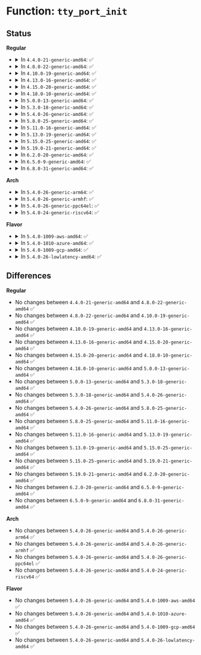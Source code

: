 # Function: <code>tty_port_init</code>

## Status
<b>Regular</b>
<ul>
<li>
<details>
<summary>In <code>4.4.0-21-generic-amd64</code>: ✅</summary>

```c
void tty_port_init(struct tty_port * port)
```

```json
{
  "name": "tty_port_init",
  "collision_type": "Unique Global",
  "inline_type": "No",
  "funcs": [
    {
      "addr": 18446744071584001888,
      "name": "tty_port_init",
      "external": true,
      "loc": "drivers/tty/tty_port.c:20",
      "file": "drivers/tty/tty_port.c",
      "inline": "seen, unknown",
      "caller_inline": [],
      "caller_func": [
        "drivers/tty/pty.c:pty_common_install",
        "drivers/tty/pty.c:pty_common_install",
        "drivers/tty/vt/vt.c:con_init",
        "drivers/tty/vt/vt.c:con_init",
        "drivers/tty/hvc/hvc_console.c:hvc_alloc",
        "drivers/tty/serial/serial_core.c:uart_register_driver",
        "drivers/tty/serial/kgdb_nmi.c:kgdb_nmi_tty_install",
        "drivers/char/ttyprintk.c:ttyprintk_init"
      ]
    }
  ],
  "symbols": [
    {
      "addr": 18446744071584001888,
      "name": "tty_port_init",
      "section": ".text",
      "bind": "STB_GLOBAL",
      "size": 214
    }
  ]
}
```
</details>
</li>
<li>
<details>
<summary>In <code>4.8.0-22-generic-amd64</code>: ✅</summary>

```c
void tty_port_init(struct tty_port * port)
```

```json
{
  "name": "tty_port_init",
  "collision_type": "Unique Global",
  "inline_type": "No",
  "funcs": [
    {
      "addr": 18446744071584333296,
      "name": "tty_port_init",
      "external": true,
      "loc": "drivers/tty/tty_port.c:20",
      "file": "drivers/tty/tty_port.c",
      "inline": "seen, unknown",
      "caller_inline": [],
      "caller_func": [
        "drivers/tty/pty.c:pty_common_install",
        "drivers/tty/pty.c:pty_common_install",
        "drivers/tty/vt/vt.c:con_init",
        "drivers/tty/vt/vt.c:con_init",
        "drivers/tty/hvc/hvc_console.c:hvc_alloc",
        "drivers/tty/serial/serial_core.c:uart_register_driver",
        "drivers/tty/serial/kgdb_nmi.c:kgdb_nmi_tty_install",
        "drivers/char/ttyprintk.c:ttyprintk_init"
      ]
    }
  ],
  "symbols": [
    {
      "addr": 18446744071584333296,
      "name": "tty_port_init",
      "section": ".text",
      "bind": "STB_GLOBAL",
      "size": 214
    }
  ]
}
```
</details>
</li>
<li>
<details>
<summary>In <code>4.10.0-19-generic-amd64</code>: ✅</summary>

```c
void tty_port_init(struct tty_port * port)
```

```json
{
  "name": "tty_port_init",
  "collision_type": "Unique Global",
  "inline_type": "No",
  "funcs": [
    {
      "addr": 18446744071584515152,
      "name": "tty_port_init",
      "external": true,
      "loc": "drivers/tty/tty_port.c:20",
      "file": "drivers/tty/tty_port.c",
      "inline": "seen, unknown",
      "caller_inline": [],
      "caller_func": [
        "drivers/tty/pty.c:pty_common_install",
        "drivers/tty/pty.c:pty_common_install",
        "drivers/tty/vt/vt.c:con_init",
        "drivers/tty/vt/vt.c:con_init",
        "drivers/tty/hvc/hvc_console.c:hvc_alloc",
        "drivers/tty/serial/serial_core.c:uart_register_driver",
        "drivers/tty/serial/kgdb_nmi.c:kgdb_nmi_tty_install",
        "drivers/char/ttyprintk.c:ttyprintk_init"
      ]
    }
  ],
  "symbols": [
    {
      "addr": 18446744071584515152,
      "name": "tty_port_init",
      "section": ".text",
      "bind": "STB_GLOBAL",
      "size": 214
    }
  ]
}
```
</details>
</li>
<li>
<details>
<summary>In <code>4.13.0-16-generic-amd64</code>: ✅</summary>

```c
void tty_port_init(struct tty_port * port)
```

```json
{
  "name": "tty_port_init",
  "collision_type": "Unique Global",
  "inline_type": "No",
  "funcs": [
    {
      "addr": 18446744071584594816,
      "name": "tty_port_init",
      "external": true,
      "loc": "drivers/tty/tty_port.c:59",
      "file": "drivers/tty/tty_port.c",
      "inline": "seen, unknown",
      "caller_inline": [],
      "caller_func": [
        "drivers/tty/pty.c:pty_common_install",
        "drivers/tty/pty.c:pty_common_install",
        "drivers/tty/vt/vt.c:con_init",
        "drivers/tty/vt/vt.c:con_init",
        "drivers/tty/hvc/hvc_console.c:hvc_alloc",
        "drivers/tty/serial/serial_core.c:uart_register_driver",
        "drivers/tty/serial/kgdb_nmi.c:kgdb_nmi_tty_install",
        "drivers/char/ttyprintk.c:ttyprintk_init"
      ]
    }
  ],
  "symbols": [
    {
      "addr": 18446744071584594816,
      "name": "tty_port_init",
      "section": ".text",
      "bind": "STB_GLOBAL",
      "size": 222
    }
  ]
}
```
</details>
</li>
<li>
<details>
<summary>In <code>4.15.0-20-generic-amd64</code>: ✅</summary>

```c
void tty_port_init(struct tty_port * port)
```

```json
{
  "name": "tty_port_init",
  "collision_type": "Unique Global",
  "inline_type": "No",
  "funcs": [
    {
      "addr": 18446744071585006864,
      "name": "tty_port_init",
      "external": true,
      "loc": "drivers/tty/tty_port.c:60",
      "file": "drivers/tty/tty_port.c",
      "inline": "seen, unknown",
      "caller_inline": [],
      "caller_func": [
        "drivers/tty/pty.c:pty_common_install",
        "drivers/tty/pty.c:pty_common_install",
        "drivers/tty/vt/vt.c:con_init",
        "drivers/tty/vt/vt.c:con_init",
        "drivers/tty/hvc/hvc_console.c:hvc_alloc",
        "drivers/tty/serial/serial_core.c:uart_register_driver",
        "drivers/tty/serial/kgdb_nmi.c:kgdb_nmi_tty_install",
        "drivers/char/ttyprintk.c:ttyprintk_init",
        "drivers/usb/host/xhci-dbgtty.c:xhci_dbc_tty_register_device"
      ]
    }
  ],
  "symbols": [
    {
      "addr": 18446744071585006864,
      "name": "tty_port_init",
      "section": ".text",
      "bind": "STB_GLOBAL",
      "size": 222
    }
  ]
}
```
</details>
</li>
<li>
<details>
<summary>In <code>4.18.0-10-generic-amd64</code>: ✅</summary>

```c
void tty_port_init(struct tty_port * port)
```

```json
{
  "name": "tty_port_init",
  "collision_type": "Unique Global",
  "inline_type": "No",
  "funcs": [
    {
      "addr": 18446744071585241040,
      "name": "tty_port_init",
      "external": true,
      "loc": "drivers/tty/tty_port.c:60",
      "file": "drivers/tty/tty_port.c",
      "inline": "seen, unknown",
      "caller_inline": [],
      "caller_func": [
        "drivers/tty/pty.c:pty_common_install",
        "drivers/tty/pty.c:pty_common_install",
        "drivers/tty/vt/vt.c:con_init",
        "drivers/tty/vt/vt.c:con_init",
        "drivers/tty/hvc/hvc_console.c:hvc_alloc",
        "drivers/tty/serial/serial_core.c:uart_register_driver",
        "drivers/tty/serial/kgdb_nmi.c:kgdb_nmi_tty_install",
        "drivers/char/ttyprintk.c:ttyprintk_init",
        "drivers/usb/host/xhci-dbgtty.c:xhci_dbc_tty_register_device"
      ]
    }
  ],
  "symbols": [
    {
      "addr": 18446744071585241040,
      "name": "tty_port_init",
      "section": ".text",
      "bind": "STB_GLOBAL",
      "size": 223
    }
  ]
}
```
</details>
</li>
<li>
<details>
<summary>In <code>5.0.0-13-generic-amd64</code>: ✅</summary>

```c
void tty_port_init(struct tty_port * port)
```

```json
{
  "name": "tty_port_init",
  "collision_type": "Unique Global",
  "inline_type": "No",
  "funcs": [
    {
      "addr": 18446744071585360448,
      "name": "tty_port_init",
      "external": true,
      "loc": "drivers/tty/tty_port.c:60",
      "file": "drivers/tty/tty_port.c",
      "inline": "seen, unknown",
      "caller_inline": [],
      "caller_func": [
        "drivers/tty/pty.c:pty_common_install",
        "drivers/tty/pty.c:pty_common_install",
        "drivers/tty/vt/vt.c:con_init",
        "drivers/tty/vt/vt.c:con_init",
        "drivers/tty/hvc/hvc_console.c:hvc_alloc",
        "drivers/tty/serial/serial_core.c:uart_register_driver",
        "drivers/tty/serial/kgdb_nmi.c:kgdb_nmi_tty_install",
        "drivers/char/ttyprintk.c:ttyprintk_init",
        "drivers/usb/host/xhci-dbgtty.c:xhci_dbc_tty_register_device"
      ]
    }
  ],
  "symbols": [
    {
      "addr": 18446744071585360448,
      "name": "tty_port_init",
      "section": ".text",
      "bind": "STB_GLOBAL",
      "size": 223
    }
  ]
}
```
</details>
</li>
<li>
<details>
<summary>In <code>5.3.0-18-generic-amd64</code>: ✅</summary>

```c
void tty_port_init(struct tty_port * port)
```

```json
{
  "name": "tty_port_init",
  "collision_type": "Unique Global",
  "inline_type": "No",
  "funcs": [
    {
      "addr": 18446744071585574032,
      "name": "tty_port_init",
      "external": true,
      "loc": "drivers/tty/tty_port.c:60",
      "file": "drivers/tty/tty_port.c",
      "inline": "seen, unknown",
      "caller_inline": [],
      "caller_func": [
        "drivers/tty/pty.c:pty_common_install",
        "drivers/tty/pty.c:pty_common_install",
        "drivers/tty/vt/vt.c:con_init",
        "drivers/tty/vt/vt.c:con_init",
        "drivers/tty/hvc/hvc_console.c:hvc_alloc",
        "drivers/tty/serial/serial_core.c:uart_register_driver",
        "drivers/tty/serial/kgdb_nmi.c:kgdb_nmi_tty_install",
        "drivers/char/ttyprintk.c:ttyprintk_init",
        "drivers/usb/host/xhci-dbgtty.c:xhci_dbc_tty_register_device"
      ]
    }
  ],
  "symbols": [
    {
      "addr": 18446744071585574032,
      "name": "tty_port_init",
      "section": ".text",
      "bind": "STB_GLOBAL",
      "size": 223
    }
  ]
}
```
</details>
</li>
<li>
<details>
<summary>In <code>5.4.0-26-generic-amd64</code>: ✅</summary>

```c
void tty_port_init(struct tty_port * port)
```

```json
{
  "name": "tty_port_init",
  "collision_type": "Unique Global",
  "inline_type": "No",
  "funcs": [
    {
      "addr": 18446744071585715040,
      "name": "tty_port_init",
      "external": true,
      "loc": "drivers/tty/tty_port.c:61",
      "file": "drivers/tty/tty_port.c",
      "inline": "seen, unknown",
      "caller_inline": [],
      "caller_func": [
        "drivers/tty/pty.c:pty_common_install",
        "drivers/tty/pty.c:pty_common_install",
        "drivers/tty/vt/vt.c:con_init",
        "drivers/tty/vt/vt.c:con_init",
        "drivers/tty/hvc/hvc_console.c:hvc_alloc",
        "drivers/tty/serial/serial_core.c:uart_register_driver",
        "drivers/tty/serial/kgdb_nmi.c:kgdb_nmi_tty_install",
        "drivers/char/ttyprintk.c:ttyprintk_init",
        "drivers/usb/host/xhci-dbgtty.c:xhci_dbc_tty_register_device"
      ]
    }
  ],
  "symbols": [
    {
      "addr": 18446744071585715040,
      "name": "tty_port_init",
      "section": ".text",
      "bind": "STB_GLOBAL",
      "size": 223
    }
  ]
}
```
</details>
</li>
<li>
<details>
<summary>In <code>5.8.0-25-generic-amd64</code>: ✅</summary>

```c
void tty_port_init(struct tty_port * port)
```

```json
{
  "name": "tty_port_init",
  "collision_type": "Unique Global",
  "inline_type": "No",
  "funcs": [
    {
      "addr": 18446744071586444240,
      "name": "tty_port_init",
      "external": true,
      "loc": "drivers/tty/tty_port.c:61",
      "file": "drivers/tty/tty_port.c",
      "inline": "seen, unknown",
      "caller_inline": [],
      "caller_func": [
        "drivers/tty/pty.c:pty_common_install",
        "drivers/tty/pty.c:pty_common_install",
        "drivers/tty/vt/vt.c:con_init",
        "drivers/tty/vt/vt.c:con_init",
        "drivers/tty/vt/vt.c:vc_allocate",
        "drivers/tty/hvc/hvc_console.c:hvc_alloc",
        "drivers/tty/serial/serial_core.c:uart_register_driver",
        "drivers/tty/serial/kgdb_nmi.c:kgdb_nmi_tty_install",
        "drivers/char/ttyprintk.c:ttyprintk_init",
        "drivers/usb/host/xhci-dbgtty.c:xhci_dbc_tty_register_device"
      ]
    }
  ],
  "symbols": [
    {
      "addr": 18446744071586444240,
      "name": "tty_port_init",
      "section": ".text",
      "bind": "STB_GLOBAL",
      "size": 226
    }
  ]
}
```
</details>
</li>
<li>
<details>
<summary>In <code>5.11.0-16-generic-amd64</code>: ✅</summary>

```c
void tty_port_init(struct tty_port * port)
```

```json
{
  "name": "tty_port_init",
  "collision_type": "Unique Global",
  "inline_type": "No",
  "funcs": [
    {
      "addr": 18446744071586558720,
      "name": "tty_port_init",
      "external": true,
      "loc": "drivers/tty/tty_port.c:61",
      "file": "drivers/tty/tty_port.c",
      "inline": "seen, unknown",
      "caller_inline": [],
      "caller_func": [
        "drivers/tty/pty.c:pty_common_install",
        "drivers/tty/pty.c:pty_common_install",
        "drivers/tty/vt/vt.c:con_init",
        "drivers/tty/vt/vt.c:con_init",
        "drivers/tty/vt/vt.c:vc_allocate",
        "drivers/tty/hvc/hvc_console.c:hvc_alloc",
        "drivers/tty/serial/serial_core.c:uart_register_driver",
        "drivers/tty/serial/kgdb_nmi.c:kgdb_nmi_tty_install",
        "drivers/char/ttyprintk.c:ttyprintk_init",
        "drivers/usb/host/xhci-dbgtty.c:xhci_dbc_tty_register_device"
      ]
    }
  ],
  "symbols": [
    {
      "addr": 18446744071586558720,
      "name": "tty_port_init",
      "section": ".text",
      "bind": "STB_GLOBAL",
      "size": 226
    }
  ]
}
```
</details>
</li>
<li>
<details>
<summary>In <code>5.13.0-19-generic-amd64</code>: ✅</summary>

```c
void tty_port_init(struct tty_port * port)
```

```json
{
  "name": "tty_port_init",
  "collision_type": "Unique Global",
  "inline_type": "No",
  "funcs": [
    {
      "addr": 18446744071586443680,
      "name": "tty_port_init",
      "external": true,
      "loc": "drivers/tty/tty_port.c:62",
      "file": "drivers/tty/tty_port.c",
      "inline": "seen, unknown",
      "caller_inline": [],
      "caller_func": [
        "drivers/tty/pty.c:pty_common_install",
        "drivers/tty/pty.c:pty_common_install",
        "drivers/tty/vt/vt.c:con_init",
        "drivers/tty/vt/vt.c:con_init",
        "drivers/tty/vt/vt.c:vc_allocate",
        "drivers/tty/hvc/hvc_console.c:hvc_alloc",
        "drivers/tty/serial/serial_core.c:uart_register_driver",
        "drivers/tty/serial/kgdb_nmi.c:kgdb_nmi_tty_install",
        "drivers/char/ttyprintk.c:ttyprintk_init",
        "drivers/usb/host/xhci-dbgtty.c:xhci_dbc_tty_register_device"
      ]
    }
  ],
  "symbols": [
    {
      "addr": 18446744071586443680,
      "name": "tty_port_init",
      "section": ".text",
      "bind": "STB_GLOBAL",
      "size": 226
    }
  ]
}
```
</details>
</li>
<li>
<details>
<summary>In <code>5.15.0-25-generic-amd64</code>: ✅</summary>

```c
void tty_port_init(struct tty_port * port)
```

```json
{
  "name": "tty_port_init",
  "collision_type": "Unique Global",
  "inline_type": "No",
  "funcs": [
    {
      "addr": 18446744071586969904,
      "name": "tty_port_init",
      "external": true,
      "loc": "drivers/tty/tty_port.c:62",
      "file": "drivers/tty/tty_port.c",
      "inline": "seen, unknown",
      "caller_inline": [],
      "caller_func": [
        "drivers/tty/pty.c:pty_common_install",
        "drivers/tty/pty.c:pty_common_install",
        "drivers/tty/vt/vt.c:con_init",
        "drivers/tty/hvc/hvc_console.c:hvc_alloc",
        "drivers/tty/serial/serial_core.c:uart_register_driver",
        "drivers/tty/serial/kgdb_nmi.c:kgdb_nmi_tty_install",
        "drivers/char/ttyprintk.c:ttyprintk_init",
        "drivers/usb/host/xhci-dbgtty.c:xhci_dbc_tty_register_device"
      ]
    }
  ],
  "symbols": [
    {
      "addr": 18446744071586969904,
      "name": "tty_port_init",
      "section": ".text",
      "bind": "STB_GLOBAL",
      "size": 226
    }
  ]
}
```
</details>
</li>
<li>
<details>
<summary>In <code>5.19.0-21-generic-amd64</code>: ✅</summary>

```c
void tty_port_init(struct tty_port * port)
```

```json
{
  "name": "tty_port_init",
  "collision_type": "Unique Global",
  "inline_type": "No",
  "funcs": [
    {
      "addr": 18446744071588265808,
      "name": "tty_port_init",
      "external": true,
      "loc": "drivers/tty/tty_port.c:71",
      "file": "drivers/tty/tty_port.c",
      "inline": "seen, unknown",
      "caller_inline": [],
      "caller_func": [
        "drivers/tty/pty.c:pty_common_install",
        "drivers/tty/pty.c:pty_common_install",
        "drivers/tty/vt/vt.c:con_init",
        "drivers/tty/vt/vt.c:vc_allocate",
        "drivers/tty/hvc/hvc_console.c:hvc_alloc",
        "drivers/tty/serial/serial_core.c:uart_register_driver",
        "drivers/tty/serial/kgdb_nmi.c:kgdb_nmi_tty_install",
        "drivers/char/ttyprintk.c:ttyprintk_init",
        "drivers/usb/host/xhci-dbgtty.c:xhci_dbc_tty_register_device"
      ]
    }
  ],
  "symbols": [
    {
      "addr": 18446744071588265808,
      "name": "tty_port_init",
      "section": ".text",
      "bind": "STB_GLOBAL",
      "size": 240
    }
  ]
}
```
</details>
</li>
<li>
<details>
<summary>In <code>6.2.0-20-generic-amd64</code>: ✅</summary>

```c
void tty_port_init(struct tty_port * port)
```

```json
{
  "name": "tty_port_init",
  "collision_type": "Unique Global",
  "inline_type": "No",
  "funcs": [
    {
      "addr": 18446744071589680320,
      "name": "tty_port_init",
      "external": true,
      "loc": "drivers/tty/tty_port.c:92",
      "file": "drivers/tty/tty_port.c",
      "inline": "seen, unknown",
      "caller_inline": [],
      "caller_func": [
        "drivers/tty/pty.c:pty_common_install",
        "drivers/tty/pty.c:pty_common_install",
        "drivers/tty/vt/vt.c:con_init",
        "drivers/tty/vt/vt.c:vc_allocate",
        "drivers/tty/hvc/hvc_console.c:hvc_alloc",
        "drivers/tty/serial/serial_core.c:uart_register_driver",
        "drivers/tty/serial/kgdb_nmi.c:kgdb_nmi_tty_install",
        "drivers/char/ttyprintk.c:ttyprintk_init",
        "drivers/usb/host/xhci-dbgtty.c:xhci_dbc_tty_register_device"
      ]
    }
  ],
  "symbols": [
    {
      "addr": 18446744071589680320,
      "name": "tty_port_init",
      "section": ".text",
      "bind": "STB_GLOBAL",
      "size": 240
    }
  ]
}
```
</details>
</li>
<li>
<details>
<summary>In <code>6.5.0-9-generic-amd64</code>: ✅</summary>

```c
void tty_port_init(struct tty_port * port)
```

```json
{
  "name": "tty_port_init",
  "collision_type": "Unique Global",
  "inline_type": "No",
  "funcs": [
    {
      "addr": 18446744071589984928,
      "name": "tty_port_init",
      "external": true,
      "loc": "drivers/tty/tty_port.c:92",
      "file": "drivers/tty/tty_port.c",
      "inline": "seen, unknown",
      "caller_inline": [],
      "caller_func": [
        "drivers/tty/pty.c:pty_common_install",
        "drivers/tty/pty.c:pty_common_install",
        "drivers/tty/vt/vt.c:con_init",
        "drivers/tty/vt/vt.c:vc_allocate",
        "drivers/tty/hvc/hvc_console.c:hvc_alloc",
        "drivers/tty/serial/serial_core.c:uart_register_driver",
        "drivers/tty/serial/kgdb_nmi.c:kgdb_nmi_tty_install",
        "drivers/char/ttyprintk.c:ttyprintk_init",
        "drivers/usb/host/xhci-dbgtty.c:xhci_dbc_tty_register_device"
      ]
    }
  ],
  "symbols": [
    {
      "addr": 18446744071589984928,
      "name": "tty_port_init",
      "section": ".text",
      "bind": "STB_GLOBAL",
      "size": 240
    }
  ]
}
```
</details>
</li>
<li>
<details>
<summary>In <code>6.8.0-31-generic-amd64</code>: ✅</summary>

```c
void tty_port_init(struct tty_port * port)
```

```json
{
  "name": "tty_port_init",
  "collision_type": "Unique Global",
  "inline_type": "No",
  "funcs": [
    {
      "addr": 18446744071590323440,
      "name": "tty_port_init",
      "external": true,
      "loc": "drivers/tty/tty_port.c:90",
      "file": "drivers/tty/tty_port.c",
      "inline": "seen, unknown",
      "caller_inline": [],
      "caller_func": [
        "drivers/tty/pty.c:pty_common_install",
        "drivers/tty/pty.c:pty_common_install",
        "drivers/tty/vt/vt.c:con_init",
        "drivers/tty/vt/vt.c:vc_allocate",
        "drivers/tty/hvc/hvc_console.c:hvc_alloc",
        "drivers/tty/serial/serial_core.c:uart_register_driver",
        "drivers/tty/serial/kgdb_nmi.c:kgdb_nmi_tty_install",
        "drivers/char/ttyprintk.c:ttyprintk_init",
        "drivers/usb/host/xhci-dbgtty.c:xhci_dbc_tty_register_device"
      ]
    }
  ],
  "symbols": [
    {
      "addr": 18446744071590323440,
      "name": "tty_port_init",
      "section": ".text",
      "bind": "STB_GLOBAL",
      "size": 240
    }
  ]
}
```
</details>
</li>
</ul>
<b>Arch</b>
<ul>
<li>
<details>
<summary>In <code>5.4.0-26-generic-arm64</code>: ✅</summary>

```c
void tty_port_init(struct tty_port * port)
```

```json
{
  "name": "tty_port_init",
  "collision_type": "Unique Global",
  "inline_type": "No",
  "funcs": [
    {
      "addr": 18446603336498404688,
      "name": "tty_port_init",
      "external": true,
      "loc": "drivers/tty/tty_port.c:61",
      "file": "drivers/tty/tty_port.c",
      "inline": "seen, unknown",
      "caller_inline": [],
      "caller_func": [
        "drivers/tty/pty.c:pty_common_install",
        "drivers/tty/pty.c:pty_common_install",
        "drivers/tty/vt/vt.c:con_init",
        "drivers/tty/vt/vt.c:con_init",
        "drivers/tty/hvc/hvc_console.c:hvc_alloc",
        "drivers/tty/serial/serial_core.c:uart_register_driver",
        "drivers/tty/serial/kgdb_nmi.c:kgdb_nmi_tty_install",
        "drivers/char/ttyprintk.c:ttyprintk_init",
        "drivers/usb/host/xhci-dbgtty.c:xhci_dbc_tty_register_device"
      ]
    }
  ],
  "symbols": [
    {
      "addr": 18446603336498404688,
      "name": "tty_port_init",
      "section": ".text",
      "bind": "STB_GLOBAL",
      "size": 184
    }
  ]
}
```
</details>
</li>
<li>
<details>
<summary>In <code>5.4.0-26-generic-armhf</code>: ✅</summary>

```c
void tty_port_init(struct tty_port * port)
```

```json
{
  "name": "tty_port_init",
  "collision_type": "Unique Global",
  "inline_type": "No",
  "funcs": [
    {
      "addr": 3231078624,
      "name": "tty_port_init",
      "external": true,
      "loc": "drivers/tty/tty_port.c:61",
      "file": "drivers/tty/tty_port.c",
      "inline": "seen, unknown",
      "caller_inline": [],
      "caller_func": [
        "drivers/tty/pty.c:pty_common_install",
        "drivers/tty/pty.c:pty_common_install",
        "drivers/tty/vt/vt.c:con_init",
        "drivers/tty/vt/vt.c:con_init",
        "drivers/tty/hvc/hvc_console.c:hvc_alloc",
        "drivers/tty/serial/serial_core.c:uart_register_driver",
        "drivers/tty/serial/kgdb_nmi.c:kgdb_nmi_tty_install",
        "drivers/char/ttyprintk.c:ttyprintk_init",
        "drivers/usb/host/xhci-dbgtty.c:xhci_dbc_tty_register_device"
      ]
    }
  ],
  "symbols": [
    {
      "addr": 3231078624,
      "name": "tty_port_init",
      "section": ".text",
      "bind": "STB_GLOBAL",
      "size": 180
    }
  ]
}
```
</details>
</li>
<li>
<details>
<summary>In <code>5.4.0-26-generic-ppc64el</code>: ✅</summary>

```c
void tty_port_init(struct tty_port * port)
```

```json
{
  "name": "tty_port_init",
  "collision_type": "Unique Global",
  "inline_type": "No",
  "funcs": [
    {
      "addr": 13835058055291589344,
      "name": "tty_port_init",
      "external": true,
      "loc": "drivers/tty/tty_port.c:61",
      "file": "drivers/tty/tty_port.c",
      "inline": "seen, unknown",
      "caller_inline": [],
      "caller_func": [
        "drivers/tty/pty.c:pty_common_install",
        "drivers/tty/pty.c:pty_common_install",
        "drivers/tty/vt/vt.c:con_init",
        "drivers/tty/vt/vt.c:con_init",
        "drivers/tty/hvc/hvsi.c:hvsi_console_init",
        "drivers/tty/hvc/hvc_console.c:hvc_alloc",
        "drivers/tty/serial/serial_core.c:uart_register_driver",
        "drivers/tty/serial/kgdb_nmi.c:kgdb_nmi_tty_install",
        "drivers/char/ttyprintk.c:ttyprintk_init",
        "drivers/usb/host/xhci-dbgtty.c:xhci_dbc_tty_register_device"
      ]
    }
  ],
  "symbols": [
    {
      "addr": 13835058055291589344,
      "name": "tty_port_init",
      "section": ".text",
      "bind": "STB_GLOBAL",
      "size": 240
    }
  ]
}
```
</details>
</li>
<li>
<details>
<summary>In <code>5.4.0-24-generic-riscv64</code>: ✅</summary>

```c
void tty_port_init(struct tty_port * port)
```

```json
{
  "name": "tty_port_init",
  "collision_type": "Unique Global",
  "inline_type": "No",
  "funcs": [
    {
      "addr": 18446743936276064896,
      "name": "tty_port_init",
      "external": true,
      "loc": "drivers/tty/tty_port.c:61",
      "file": "drivers/tty/tty_port.c",
      "inline": "seen, unknown",
      "caller_inline": [],
      "caller_func": [
        "drivers/tty/pty.c:pty_common_install",
        "drivers/tty/pty.c:pty_common_install",
        "drivers/tty/vt/vt.c:con_init",
        "drivers/tty/vt/vt.c:con_init",
        "drivers/tty/hvc/hvc_console.c:hvc_alloc",
        "drivers/tty/serial/serial_core.c:uart_register_driver",
        "drivers/char/ttyprintk.c:ttyprintk_init",
        "drivers/usb/host/xhci-dbgtty.c:xhci_dbc_tty_register_device"
      ]
    }
  ],
  "symbols": [
    {
      "addr": 18446743936276064896,
      "name": "tty_port_init",
      "section": ".text",
      "bind": "STB_GLOBAL",
      "size": 192
    }
  ]
}
```
</details>
</li>
</ul>
<b>Flavor</b>
<ul>
<li>
<details>
<summary>In <code>5.4.0-1009-aws-amd64</code>: ✅</summary>

```c
void tty_port_init(struct tty_port * port)
```

```json
{
  "name": "tty_port_init",
  "collision_type": "Unique Global",
  "inline_type": "No",
  "funcs": [
    {
      "addr": 18446744071585476064,
      "name": "tty_port_init",
      "external": true,
      "loc": "drivers/tty/tty_port.c:61",
      "file": "drivers/tty/tty_port.c",
      "inline": "seen, unknown",
      "caller_inline": [],
      "caller_func": [
        "drivers/tty/pty.c:pty_common_install",
        "drivers/tty/pty.c:pty_common_install",
        "drivers/tty/vt/vt.c:con_init",
        "drivers/tty/vt/vt.c:con_init",
        "drivers/tty/hvc/hvc_console.c:hvc_alloc",
        "drivers/tty/serial/serial_core.c:uart_register_driver",
        "drivers/tty/serial/kgdb_nmi.c:kgdb_nmi_tty_install",
        "drivers/char/ttyprintk.c:ttyprintk_init"
      ]
    }
  ],
  "symbols": [
    {
      "addr": 18446744071585476064,
      "name": "tty_port_init",
      "section": ".text",
      "bind": "STB_GLOBAL",
      "size": 223
    }
  ]
}
```
</details>
</li>
<li>
<details>
<summary>In <code>5.4.0-1010-azure-amd64</code>: ✅</summary>

```c
void tty_port_init(struct tty_port * port)
```

```json
{
  "name": "tty_port_init",
  "collision_type": "Unique Global",
  "inline_type": "No",
  "funcs": [
    {
      "addr": 18446744071585346080,
      "name": "tty_port_init",
      "external": true,
      "loc": "drivers/tty/tty_port.c:61",
      "file": "drivers/tty/tty_port.c",
      "inline": "seen, unknown",
      "caller_inline": [],
      "caller_func": [
        "drivers/tty/pty.c:pty_common_install",
        "drivers/tty/pty.c:pty_common_install",
        "drivers/tty/vt/vt.c:con_init",
        "drivers/tty/vt/vt.c:con_init",
        "drivers/tty/hvc/hvc_console.c:hvc_alloc",
        "drivers/tty/serial/serial_core.c:uart_register_driver",
        "drivers/tty/serial/kgdb_nmi.c:kgdb_nmi_tty_install",
        "drivers/char/ttyprintk.c:ttyprintk_init",
        "drivers/usb/host/xhci-dbgtty.c:xhci_dbc_tty_register_device"
      ]
    }
  ],
  "symbols": [
    {
      "addr": 18446744071585346080,
      "name": "tty_port_init",
      "section": ".text",
      "bind": "STB_GLOBAL",
      "size": 223
    }
  ]
}
```
</details>
</li>
<li>
<details>
<summary>In <code>5.4.0-1009-gcp-amd64</code>: ✅</summary>

```c
void tty_port_init(struct tty_port * port)
```

```json
{
  "name": "tty_port_init",
  "collision_type": "Unique Global",
  "inline_type": "No",
  "funcs": [
    {
      "addr": 18446744071585665440,
      "name": "tty_port_init",
      "external": true,
      "loc": "drivers/tty/tty_port.c:61",
      "file": "drivers/tty/tty_port.c",
      "inline": "seen, unknown",
      "caller_inline": [],
      "caller_func": [
        "drivers/tty/pty.c:pty_common_install",
        "drivers/tty/pty.c:pty_common_install",
        "drivers/tty/vt/vt.c:con_init",
        "drivers/tty/vt/vt.c:con_init",
        "drivers/tty/hvc/hvc_console.c:hvc_alloc",
        "drivers/tty/serial/serial_core.c:uart_register_driver",
        "drivers/tty/serial/kgdb_nmi.c:kgdb_nmi_tty_install",
        "drivers/char/ttyprintk.c:ttyprintk_init",
        "drivers/usb/host/xhci-dbgtty.c:xhci_dbc_tty_register_device"
      ]
    }
  ],
  "symbols": [
    {
      "addr": 18446744071585665440,
      "name": "tty_port_init",
      "section": ".text",
      "bind": "STB_GLOBAL",
      "size": 223
    }
  ]
}
```
</details>
</li>
<li>
<details>
<summary>In <code>5.4.0-26-lowlatency-amd64</code>: ✅</summary>

```c
void tty_port_init(struct tty_port * port)
```

```json
{
  "name": "tty_port_init",
  "collision_type": "Unique Global",
  "inline_type": "No",
  "funcs": [
    {
      "addr": 18446744071585773552,
      "name": "tty_port_init",
      "external": true,
      "loc": "drivers/tty/tty_port.c:61",
      "file": "drivers/tty/tty_port.c",
      "inline": "seen, unknown",
      "caller_inline": [],
      "caller_func": [
        "drivers/tty/pty.c:pty_common_install",
        "drivers/tty/pty.c:pty_common_install",
        "drivers/tty/vt/vt.c:con_init",
        "drivers/tty/vt/vt.c:con_init",
        "drivers/tty/hvc/hvc_console.c:hvc_alloc",
        "drivers/tty/serial/serial_core.c:uart_register_driver",
        "drivers/tty/serial/kgdb_nmi.c:kgdb_nmi_tty_install",
        "drivers/char/ttyprintk.c:ttyprintk_init",
        "drivers/usb/host/xhci-dbgtty.c:xhci_dbc_tty_register_device"
      ]
    }
  ],
  "symbols": [
    {
      "addr": 18446744071585773552,
      "name": "tty_port_init",
      "section": ".text",
      "bind": "STB_GLOBAL",
      "size": 223
    }
  ]
}
```
</details>
</li>
</ul>

## Differences
<b>Regular</b>
<ul>
<li>
No changes between <code>4.4.0-21-generic-amd64</code> and <code>4.8.0-22-generic-amd64</code> ✅
</li>
<li>
No changes between <code>4.8.0-22-generic-amd64</code> and <code>4.10.0-19-generic-amd64</code> ✅
</li>
<li>
No changes between <code>4.10.0-19-generic-amd64</code> and <code>4.13.0-16-generic-amd64</code> ✅
</li>
<li>
No changes between <code>4.13.0-16-generic-amd64</code> and <code>4.15.0-20-generic-amd64</code> ✅
</li>
<li>
No changes between <code>4.15.0-20-generic-amd64</code> and <code>4.18.0-10-generic-amd64</code> ✅
</li>
<li>
No changes between <code>4.18.0-10-generic-amd64</code> and <code>5.0.0-13-generic-amd64</code> ✅
</li>
<li>
No changes between <code>5.0.0-13-generic-amd64</code> and <code>5.3.0-18-generic-amd64</code> ✅
</li>
<li>
No changes between <code>5.3.0-18-generic-amd64</code> and <code>5.4.0-26-generic-amd64</code> ✅
</li>
<li>
No changes between <code>5.4.0-26-generic-amd64</code> and <code>5.8.0-25-generic-amd64</code> ✅
</li>
<li>
No changes between <code>5.8.0-25-generic-amd64</code> and <code>5.11.0-16-generic-amd64</code> ✅
</li>
<li>
No changes between <code>5.11.0-16-generic-amd64</code> and <code>5.13.0-19-generic-amd64</code> ✅
</li>
<li>
No changes between <code>5.13.0-19-generic-amd64</code> and <code>5.15.0-25-generic-amd64</code> ✅
</li>
<li>
No changes between <code>5.15.0-25-generic-amd64</code> and <code>5.19.0-21-generic-amd64</code> ✅
</li>
<li>
No changes between <code>5.19.0-21-generic-amd64</code> and <code>6.2.0-20-generic-amd64</code> ✅
</li>
<li>
No changes between <code>6.2.0-20-generic-amd64</code> and <code>6.5.0-9-generic-amd64</code> ✅
</li>
<li>
No changes between <code>6.5.0-9-generic-amd64</code> and <code>6.8.0-31-generic-amd64</code> ✅
</li>
</ul>
<b>Arch</b>
<ul>
<li>
No changes between <code>5.4.0-26-generic-amd64</code> and <code>5.4.0-26-generic-arm64</code> ✅
</li>
<li>
No changes between <code>5.4.0-26-generic-amd64</code> and <code>5.4.0-26-generic-armhf</code> ✅
</li>
<li>
No changes between <code>5.4.0-26-generic-amd64</code> and <code>5.4.0-26-generic-ppc64el</code> ✅
</li>
<li>
No changes between <code>5.4.0-26-generic-amd64</code> and <code>5.4.0-24-generic-riscv64</code> ✅
</li>
</ul>
<b>Flavor</b>
<ul>
<li>
No changes between <code>5.4.0-26-generic-amd64</code> and <code>5.4.0-1009-aws-amd64</code> ✅
</li>
<li>
No changes between <code>5.4.0-26-generic-amd64</code> and <code>5.4.0-1010-azure-amd64</code> ✅
</li>
<li>
No changes between <code>5.4.0-26-generic-amd64</code> and <code>5.4.0-1009-gcp-amd64</code> ✅
</li>
<li>
No changes between <code>5.4.0-26-generic-amd64</code> and <code>5.4.0-26-lowlatency-amd64</code> ✅
</li>
</ul>
